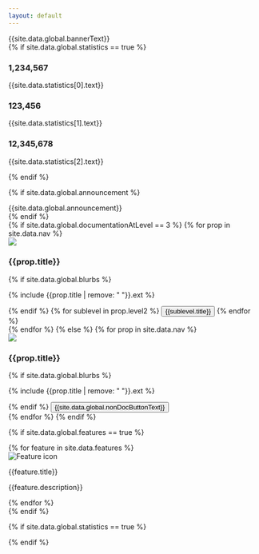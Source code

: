 ```yaml
---
layout: default
---
```


<div class="jumbotron">
	<div class="armada-at-scale">
		<span>{{site.data.global.bannerText}}</span>
	</div>
	{% if site.data.global.statistics == true %}
	<div class="metrics">
		<div class="metric-1">
			<h3 class="metric-value" id="stat1">1,234,567</h3>
			<p class="metric-description">{{site.data.statistics[0].text}}</p>
		</div>
		<div class="metric-2">
			<h3 class="metric-value" id="stat2">123,456</h3>
			<p class="metric-description">{{site.data.statistics[1].text}}</p>
		</div>
		<div class="metric-3">
			<h3 class="metric-value" id="stat3">12,345,678</h3>
			<p class="metric-description">{{site.data.statistics[2].text}}</p>
		</div>
		<div class="clear"></div>
	</div>
	{% endif %}
</div>

{% if site.data.global.announcement %}
<div class="announcement">
	<span class="announcement__text">{{site.data.global.announcement}}</span>
</div>
{% endif %}

<div class="inner-container carousel">
	{% if site.data.global.documentationAtLevel == 3 %}
	{% for prop in site.data.nav %}
	<div class="carousel__card-bg">
		<div class="carousel__card-fg">
			<img src="{{site.baseurl}}/{{site.data.index.documentationFolder}}/{{prop.title | replace: ' ', '%20'}}/images/placard.png"
				 srcset="{{site.baseurl}}/{{site.data.index.documentationFolder}}/{{prop.title | replace: ' ', '%20'}}/images/placard@2x.png 2x,
				 		 {{site.baseurl}}/{{site.data.index.documentationFolder}}/{{prop.title | replace: ' ', '%20'}}/images/placard@3x.png 3x"
				 onerror="this.src='{{site.baseurl}}/images/fleets/default-placard.png';
						  this.srcset='{{site.baseurl}}/images/fleets/default-placard@2x.png 2x, {{site.baseurl}}/images/default-placard@3x.png 3x'"
				 class="carousel__gear" />
		</div>
		<h3 class="carousel__title">{{prop.title}}</h3>
		{% if site.data.global.blurbs %}
		<p class="carousel__intro line-clamp">{% include {{prop.title | remove: " "}}.ext %}</p>
		{% endif %}
		{% for sublevel in prop.level2 %}
		<a href="{{site.baseurl}}/{{site.data.index.documentationFolder}}/{{prop.title}}/{{sublevel.title}}/Introduction"><button class="carousel__card-btn">{{sublevel.title}}</button></a>
		{% endfor %}
	</div>
	{% endfor %}
	{% else %}
	{% for prop in site.data.nav %}
	<div class="carousel__card-bg">
		<div class="carousel__card-fg">
			<img src="{{site.baseurl}}/{{site.data.index.documentationFolder}}/{{prop.title | replace: ' ', '%20'}}/images/placard.png"
				 srcset="{{site.baseurl}}/{{site.data.index.documentationFolder}}/{{prop.title | replace: ' ', '%20'}}/images/placard@2x.png 2x,
				 		 {{site.baseurl}}/{{site.data.index.documentationFolder}}/{{prop.title | replace: ' ', '%20'}}/images/placard@3x.png 3x"
				 onerror="this.src='{{site.baseurl}}/images/fleets/default-placard.png';
						  this.srcset='{{site.baseurl}}/images/fleets/default-placard@2x.png 2x, {{site.baseurl}}/images/default-placard@3x.png 3x'"
				 class="carousel__gear" />
		</div>
		<h3 class="carousel__title">{{prop.title}}</h3>
		{% if site.data.global.blurbs %}
		<p class="carousel__intro line-clamp">{% include {{prop.title | remove: " "}}.ext %}</p>
		{% endif %}
		<a href="{{prop.title}}/"><button class="carousel__card-btn">{{site.data.global.nonDocButtonText}}</button></a>
	</div>
	{% endfor %}
	{% endif %}
</div>

{% if site.data.global.features == true %}
<div class="inner-container">
	{% for feature in site.data.features %}
	<div class="col-2 feature">
		<img src="{{site.baseurl}}/{{feature.imgName}}.png"
		     srcset="{{site.baseurl}}/{{feature.imgName}}@2x.png 2x,
		             {{site.baseurl}}/{{feature.imgName}}@3x.png 3x"
		     class="feature__img" alt="Feature icon">
		<div class="feature__text">
			<p class="feature__title">{{feature.title}}</p>
			<p class="feature__description">{{feature.description}}</p>
		</div>
	</div>
	{% endfor %}
	<div class="clear"></div>
</div>
{% endif %}

<script src="{{ "{{site.baseurl}}/js/jquery-3.3.1.min.js" | relative_url }}"></script>
<script src="{{ "{{site.baseurl}}/js/slick.js" | relative_url }}"></script>
<script type="text/javascript">

$('.carousel').slick({
  dots: false,
  infinite: false,
  speed: 300,
  slidesToShow: 4,
  slidesToScroll: 4,
  responsive: [
    {
      breakpoint: 1279,
      settings: {
        slidesToShow: 3,
        slidesToScroll: 3
      }
    }
  ]
});

</script>


{% if site.data.global.statistics == true %}
<script type="text/javascript">

	{% for stat in site.data.statistics %}
		{% if stat.static == true %}
		document.getElementById('{{stat.title}}').innerHTML = Number.parseInt({{stat.value}}).toLocaleString();
		{% else %}
		var xhttp = new XMLHttpRequest();
		xhttp.onreadystatechange = function() {
			if (this.readyState === 4) {
				if (this.status === 200) {
					var data = JSON.parse(this.responseText);
					reqSuccess(data, '{{forloop.index}}');
				} else {
					reqFailed(this, '{{forloop.index}}');
				}
			}
		};
		xhttp.open("GET", "{{stat.value}}");
		xhttp.send();
		{% endif %}
	{% endfor %}

	function reqSuccess (data, index) {
		if (data !== undefined) {
			document.getElementById('stat' + index).innerHTML = Number.parseInt(data).toLocaleString();
			localStorage.setItem('stat' + index, Number.parseInt(data).toLocaleString());
		}
	}

	function reqFailed (req, index) {
		if (localStorage) {
			if (localStorage['stat' + index] !== undefined) {
				console.log('Data coming from localStorage');
				var statValue = localStorage.getItem('stat' + index);
				document.getElementById('stat' + index).innerHTML = statValue;
			} else {
				console.log('There is no local data stored for stat' + index);
				document.getElementById('stat' + index).innerHTML = req.statusText;
			}
		} else {
			console.log('Your browser does not support local storage');
			document.getElementById('stat' + index).innerHTML = req.statusText;
		}
	}

</script>
{% endif %}
